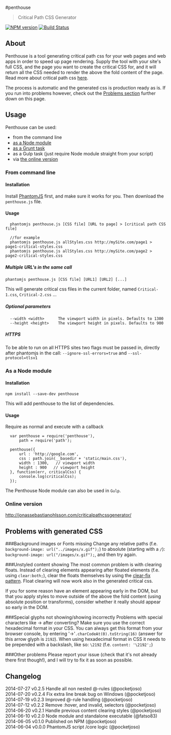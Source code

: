 #penthouse
> Critical Path CSS Generator

[![NPM version](https://badge.fury.io/js/penthouse.svg)](http://badge.fury.io/js/penthouse)
[![Build Status](https://travis-ci.org/pocketjoso/penthouse.svg?branch=master)](https://travis-ci.org/pocketjoso/penthouse)

## About
Penthouse is a tool generating critical path css for your web pages and web apps in order to speed up page rendering. Supply the tool with your site's full CSS, and the page you want to create the critical CSS for, and it will return all the CSS needed to render the above the fold content of the page. Read more about critical path css [here](http://www.phpied.com/css-and-the-critical-path/).

The process is automatic and the generated css is production ready as is. If you run into problems however, check out the [Problems section](https://github.com/pocketjoso/penthouse/#problems-with-generated-css) further down on this page.

## Usage

Penthouse can be used:
 * from the command line
 * [as a Node module](https://github.com/pocketjoso/penthouse/#as-a-node-module)
 * [as a Grunt task](https://github.com/fatso83/grunt-penthouse)
 * as a Gulp task (just require Node module straight from your script)
 * via [the online version](https://github.com/pocketjoso/penthouse#online-version)

### From command line

#### Installation

Install [PhantomJS](https://github.com/ariya/phantomjs) first, and make sure it works for you. Then download the `penthouse.js` file.

#### Usage
```
  phantomjs penthouse.js [CSS file] [URL to page] > [critical path CSS file]

  //for example
  phantomjs penthouse.js allStyles.css http://mySite.com/page1 > page1-critical-styles.css
  phantomjs penthouse.js allStyles.css http://mySite.com/page2 > page2-critical-styles.css
```

##### Multiple URL's in the same call
  `phantomjs penthouse.js [CSS file] [URL1] [URL2] [...]`

This will generate critical css files in the current folder, named
`Critical-1.css`, `Critical-2.css` ...


##### Optional parameters
```
  --width <width>      The viewport width in pixels. Defaults to 1300
  --height <height>    The viewport height in pixels. Defaults to 900
```

##### HTTPS
To be able to run on all HTTPS sites two flags must be passed in, directly after phantomjs in the call:
  `--ignore-ssl-errors=true` and `--ssl-protocol=tlsv1`



### As a Node module

#### Installation
  `npm install --save-dev penthouse`

This will add penthouse to the list of dependencies.

#### Usage
Require as normal and execute with a callback
```
  var penthouse = require('penthouse'),
      path = require('path');

  penthouse({
      url : 'http://google.com',
      css : path.join(__basedir + 'static/main.css'),
      width : 1300,   // viewport width
      height : 900   // viewport height
  }, function(err, criticalCss) {
      console.log(criticalCss);
  });
```
The Penthouse Node module can also be used in `Gulp`.

### Online version
http://jonassebastianohlsson.com/criticalpathcssgenerator/


## Problems with generated CSS

###Background images or Fonts missing
Change any relative paths (f.e. `background-image: url("../images/x.gif");`) to absolute (starting with a `/`): `background-image: url("/images/x.gif");`, and then try again.

###Unstyled content showing
The most common problem is with clearing floats. Instead of clearing elements appearing after floated elements (f.e. using `clear:both;`), clear the floats themselves by using the [clear-fix pattern](http://css-tricks.com/snippets/css/clear-fix/). Float clearing will now work also in the generated critical css.

If you for some reason have an element appearing early in the DOM, but that you apply styles to move outside of the above the fold content (using absolute position or transforms), consider whether it really should appear so early in the DOM.

###Special glyphs not showing/showing incorrectly
Problems with special characters like &#8594; after converting? Make sure you use the correct hexadecimal format in your CSS. You can always get this format from your browser console, by entering '&#8594;'`.charCodeAt(0).toString(16)` (answer for this arrow glyph is `2192`). When using hexadecimal format in CSS it needs to be prepended with a backslash, like so: `\2192` (f.e. `content: '\2192';`)

###Other problems
Please report your issue (check that it's not already there first though!), and I will try to fix it as soon as possible.

## Changelog
2014-07-27    v0.2.5    Handle all non nested @-rules (@pocketjoso)  
2014-07-20    v0.2.4    Fix extra line break bug on Windows (@pocketjoso)  
2014-07-19    v0.2.3    Improved @-rule handling (@pocketjoso)  
2014-07-12    v0.2.2    Remove :hover, and invalid, selectors (@pocketjoso)  
2014-06-20    v0.2.1    Handle previous content clearing styles (@pocketjoso)  
2014-06-10    v0.2.0    Node module and standalone executable (@fatso83)  
2014-06-05    v0.1.0    Published on NPM (@pocketjoso)  
2014-06-04    v0.0.0    PhantomJS script /core logic (@pocketjoso)
